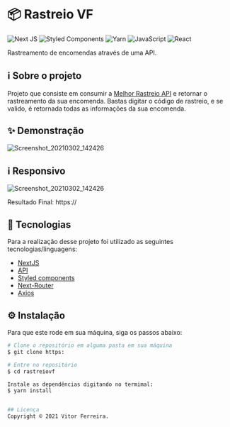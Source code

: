# 📦 Rastreio VF
![Next JS](https://img.shields.io/badge/Next-black?style=for-the-badge&logo=next.js&logoColor=white)
![Styled Components](https://img.shields.io/badge/styled--components-DB7093?style=for-the-badge&logo=styled-components&logoColor=white)
![Yarn](https://img.shields.io/badge/yarn-%232C8EBB.svg?style=for-the-badge&logo=yarn&logoColor=white)
![JavaScript](https://img.shields.io/badge/javascript-%23323330.svg?style=for-the-badge&logo=javascript&logoColor=%23F7DF1E)
![React](https://img.shields.io/badge/react-%2320232a.svg?style=for-the-badge&logo=react&logoColor=%2361DAFB)


Rastreamento de encomendas através de uma API.

## ℹ️ Sobre o projeto 
Projeto que consiste em consumir a [Melhor Rastreio API](https://api.melhorrastreio.com.br/api/) e retornar o rastreamento da sua encomenda.
Bastas digitar o código de rastreio, e se valido, é retornada todas as informações da sua encomenda.  


## ✨ Demonstração
![Screenshot_20210302_142426](https://i.imgur.com/2KwpLw3.png)

## ℹ️ Responsivo
![Screenshot_20210302_142426](https://i.imgur.com/wUkVnpY.png)



Resultado Final: https://




## 📝 Tecnologias 
Para a realização desse projeto foi utilizado as seguintes tecnologias/linguagens: 
- [NextJS](https://nextjs.org/) 
- [API](https://api.melhorrastreio.com.br/api)
- [Styled components](https://styled-components.com)
- [Next-Router](https://nextjs.org/docs/api-reference/next/router)
- [Axios](https://axios-http.com/ptbr/docs/intro)


## ⚙️ Instalação
Para que este rode em sua máquina, siga os passos abaixo:

```bash
# Clone o repositório em alguma pasta em sua máquina
$ git clone https:

# Entre no repositório
$ cd rastreiovf

Instale as dependências digitando no termimal:
$ yarn install


## Licença
Copyright © 2021 Vitor Ferreira.


